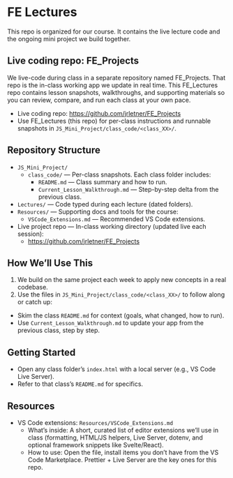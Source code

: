 # FE Lectures

This repo is organized for our course. It contains the live lecture code and the ongoing mini project we build together.

## Live coding repo: FE_Projects

We live-code during class in a separate repository named FE_Projects. That repo is the in-class working app we update in real time. This FE_Lectures repo contains lesson snapshots, walkthroughs, and supporting materials so you can review, compare, and run each class at your own pace.

- Live coding repo: https://github.com/jrletner/FE_Projects
- Use FE_Lectures (this repo) for per-class instructions and runnable snapshots in `JS_Mini_Project/class_code/<class_XX>/`.

## Repository Structure

- `JS_Mini_Project/`
  - `class_code/` — Per-class snapshots. Each class folder includes:
    - `README.md` — Class summary and how to run.
    - `Current_Lesson_Walkthrough.md` — Step-by-step delta from the previous class.
- `Lectures/` — Code typed during each lecture (dated folders).
- `Resources/` — Supporting docs and tools for the course:
  - `VSCode_Extensions.md` — Recommended VS Code extensions.
- Live project repo — In-class working directory (updated live each session):
  - https://github.com/jrletner/FE_Projects

## How We’ll Use This

1. We build on the same project each week to apply new concepts in a real codebase.
2. Use the files in `JS_Mini_Project/class_code/<class_XX>/` to follow along or catch up:

- Skim the class `README.md` for context (goals, what changed, how to run).
- Use `Current_Lesson_Walkthrough.md` to update your app from the previous class, step by step.

## Getting Started

- Open any class folder’s `index.html` with a local server (e.g., VS Code Live Server).
- Refer to that class’s `README.md` for specifics.

## Resources

- VS Code extensions: `Resources/VSCode_Extensions.md`
  - What’s inside: A short, curated list of editor extensions we’ll use in class (formatting, HTML/JS helpers, Live Server, dotenv, and optional framework snippets like Svelte/React).
  - How to use: Open the file, install items you don’t have from the VS Code Marketplace. Prettier + Live Server are the key ones for this repo.
